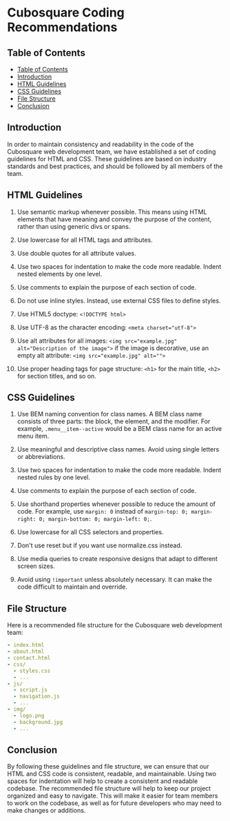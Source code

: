 # Cubosquare Coding Recommendations

## Table of Contents
- [Table of Contents](#table-of-contents)
- [Introduction](#introduction)
- [HTML Guidelines](#html-guidelines)
- [CSS Guidelines](#css-guidelines)
- [File Structure](#file-structure)
- [Conclusion](#conclusion)


## Introduction

In order to maintain consistency and readability in the code of the Cubosquare web development team, we have established a set of coding guidelines for HTML and CSS. These guidelines are based on industry standards and best practices, and should be followed by all members of the team.


## HTML Guidelines

1. Use semantic markup whenever possible. This means using HTML elements that have meaning and convey the purpose of the content, rather than using generic divs or spans.

1. Use lowercase for all HTML tags and attributes.

1. Use double quotes for all attribute values.

1. Use two spaces for indentation to make the code more readable. Indent nested elements by one level.

1. Use comments to explain the purpose of each section of code.

1. Do not use inline styles. Instead, use external CSS files to define styles.

1. Use HTML5 doctype: `<!DOCTYPE html>`

1. Use UTF-8 as the character encoding: `<meta charset="utf-8">`

1. Use alt attributes for all images: `<img src="example.jpg" alt="Description of the image">` if the image is decorative, use an empty alt attribute: `<img src="example.jpg" alt="">`

1. Use proper heading tags for page structure: `<h1>` for the main title, `<h2>` for section titles, and so on.

## CSS Guidelines

1. Use BEM naming convention for class names. A BEM class name consists of three parts: the block, the element, and the modifier. For example, `.menu__item--active` would be a BEM class name for an active menu item.

1. Use meaningful and descriptive class names. Avoid using single letters or abbreviations.

1. Use two spaces for indentation to make the code more readable. Indent nested rules by one level.

1. Use comments to explain the purpose of each section of code.

1. Use shorthand properties whenever possible to reduce the amount of code. For example, use `margin: 0` instead of `margin-top: 0; margin-right: 0; margin-bottom: 0; margin-left: 0;`.

1. Use lowercase for all CSS selectors and properties.

1. Don't use reset but if you want use normalize.css instead.

1. Use media queries to create responsive designs that adapt to different screen sizes.

1. Avoid using `!important` unless absolutely necessary. It can make the code difficult to maintain and override.

## File Structure

Here is a recommended file structure for the Cubosquare web development team:

```yml
- index.html
- about.html
- contact.html
- css/
  - styles.css
  - ...
- js/
  - script.js
  - navigation.js
  - ...
- img/
  - logo.png
  - background.jpg
  - ...
```

## Conclusion

By following these guidelines and file structure, we can ensure that our HTML and CSS code is consistent, readable, and maintainable. Using two spaces for indentation will help to create a consistent and readable codebase. The recommended file structure will help to keep our project organized and easy to navigate. This will make it easier for team members to work on the codebase, as well as for future developers who may need to make changes or additions.